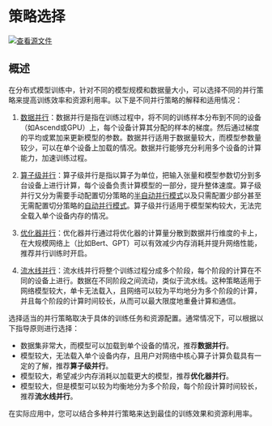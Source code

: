 # 策略选择

[![查看源文件](https://mindspore-website.obs.cn-north-4.myhuaweicloud.com/website-images/r2.3.1/resource/_static/logo_source.svg)](https://gitee.com/mindspore/docs/blob/r2.3.1/tutorials/experts/source_zh_cn/parallel/strategy_select.md)

## 概述

在分布式模型训练中，针对不同的模型规模和数据量大小，可以选择不同的并行策略来提高训练效率和资源利用率。以下是不同并行策略的解释和适用情况：

1. [数据并行](https://www.mindspore.cn/tutorials/experts/zh-CN/r2.3.1/parallel/data_parallel.html)：数据并行是指在训练过程中，将不同的训练样本分布到不同的设备（如Ascend或GPU）上，每个设备计算其分配的样本的梯度。然后通过梯度的平均或累加来更新模型的参数。数据并行适用于数据量较大，而模型参数量较少，可以在单个设备上加载的情况。数据并行能够充分利用多个设备的计算能力，加速训练过程。

2. [算子级并行](https://www.mindspore.cn/tutorials/experts/zh-CN/r2.3.1/parallel/operator_parallel.html)：算子级并行是指以算子为单位，把输入张量和模型参数切分到多台设备上进行计算，每个设备负责计算模型的一部分，提升整体速度。算子级并行又分为需要手动配置切分策略的[半自动并行模式](https://www.mindspore.cn/tutorials/experts/zh-CN/r2.3.1/parallel/semi_auto_parallel.html)以及只需配置少部分甚至无需配置切分策略的[自动并行模式](https://www.mindspore.cn/tutorials/experts/zh-CN/r2.3.1/parallel/auto_parallel.html)。算子级并行适用于模型架构较大，无法完全载入单个设备内存的情况。

3. [优化器并行](https://www.mindspore.cn/tutorials/experts/zh-CN/r2.3.1/parallel/optimizer_parallel.html)：优化器并行通过将优化器的计算量分散到数据并行维度的卡上，在大规模网络上（比如Bert、GPT）可以有效减少内存消耗并提升网络性能，推荐并行训练时开启。

4. [流水线并行](https://www.mindspore.cn/tutorials/experts/zh-CN/r2.3.1/parallel/pipeline_parallel.html)：流水线并行将整个训练过程分成多个阶段，每个阶段的计算在不同的设备上进行。数据在不同阶段之间流动，类似于流水线。这种策略适用于网络模型较大，单卡无法载入，且网络可以较为平均地分为多个阶段的计算，并且每个阶段的计算时间较长，从而可以最大限度地重叠计算和通信。

选择适当的并行策略取决于具体的训练任务和资源配置。通常情况下，可以根据以下指导原则进行选择：

- 数据集非常大，而模型可以加载到单个设备的情况，推荐**数据并行**。
- 模型较大，无法载入单个设备内存，且用户对网络中核心算子计算负载具有一定的了解，推荐**算子级并行**。
- 模型较大，希望减少内存消耗以加载更大的模型，推荐**优化器并行**。
- 模型较大，但是模型可以较为均衡地分为多个阶段，每个阶段计算时间较长，推荐**流水线并行**。

在实际应用中，您可以结合多种并行策略来达到最佳的训练效果和资源利用率。
